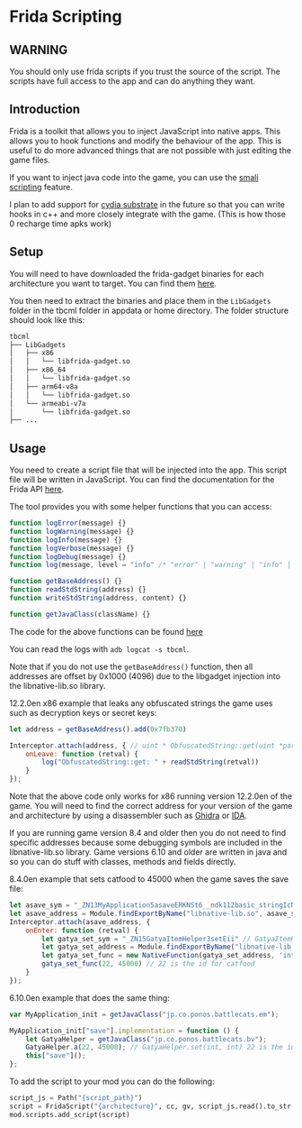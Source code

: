 # Frida Scripting

## WARNING

You should only use frida scripts if you trust the source of the script. The scripts have full access to the app and can do anything they want.

## Introduction

Frida is a toolkit that allows you to inject JavaScript into native apps. This allows you to hook functions and modify the behaviour of the app. This is useful to do more advanced things that are not possible with just editing the game files.

If you want to inject java code into the game, you can use the [smali scripting](smali_scripting.md) feature.

I plan to add support for [cydia substrate](http://www.cydiasubstrate.com/) in the future so that you can write hooks in c++ and more closely integrate with the game. (This is how those 0 recharge time apks work)

## Setup

You will need to have downloaded the frida-gadget binaries for each architecture you want to target. You can find them [here](https://github.com/frida/frida/releases).

You then need to extract the binaries and place them in the `LibGadgets` folder in the tbcml folder in appdata or home directory. The folder structure should look like this:

```bash
tbcml
├── LibGadgets
│   ├── x86
│   │   └── libfrida-gadget.so
│   ├── x86_64
│   │   └── libfrida-gadget.so
│   ├── arm64-v8a
│   │   └── libfrida-gadget.so
│   └── armeabi-v7a
│       └── libfrida-gadget.so
├── ...
```

## Usage

You need to create a script file that will be injected into the app. This script file will be written in JavaScript. You can find the documentation for the Frida API [here](https://frida.re/docs/javascript-api/).

The tool provides you with some helper functions that you can access:

```javascript
function logError(message) {}
function logWarning(message) {}
function logInfo(message) {}
function logVerbose(message) {}
function logDebug(message) {}
function log(message, level = "info" /* "error" | "warning" | "info" | "verbose" | "debug" */) {}

function getBaseAddress() {}
function readStdString(address) {}
function writeStdString(address, content) {}

function getJavaClass(className) {}
```

The code for the above functions can be found [here](https://github.com/fieryhenry/tbcml/blob/master/src/tbcml/core/mods/frida_script.py)

You can read the logs with `adb logcat -s tbcml`.

Note that if you do not use the `getBaseAddress()` function, then all addresses are offset by 0x1000 (4096) due to the libgadget injection into the libnative-lib.so library.

12.2.0en x86 example that leaks any obfuscated strings the game uses such as decryption keys or secret keys:

```javascript
let address = getBaseAddress().add(0x7fb370)

Interceptor.attach(address, { // uint * ObfuscatedString::get(uint *param_1,byte **param_2)
    onLeave: function (retval) {
        log("ObfuscatedString::get: " + readStdString(retval))
    }
});
```

Note that the above code only works for x86 running version 12.2.0en of the game. You will need to find the correct address for your version of the game and architecture by using a disassembler such as [Ghidra](https://ghidra-sre.org/) or [IDA](https://www.hex-rays.com/products/ida/).

If you are running game version 8.4 and older then you do not need to find specific addresses because some debugging symbols are included in the libnative-lib.so library. Game versions 6.10 and older are written in java and so you can do stuff with classes, methods and fields directly.

8.4.0en example that sets catfood to 45000 when the game saves the save file:

```javascript
let asave_sym = "_ZN13MyApplication5asaveERKNSt6__ndk112basic_stringIcNS0_11char_traitsIcEENS0_9allocatorIcEEEE" // MyApplication::asave(std::__ndk1::basic_string<char, std::__ndk1::char_traits<char>, std::__ndk1::allocator<char>> const&)
let asave_address = Module.findExportByName("libnative-lib.so", asave_sym)
Interceptor.attach(asave_address, {
    onEnter: function (retval) {
        let gatya_set_sym = "_ZN15GatyaItemHelper3setEii" // GatyaItemHelper::set(int, int)
        let gatya_set_address = Module.findExportByName("libnative-lib.so", gatya_set_sym)
        let gatya_set_func = new NativeFunction(gatya_set_address, 'int', ["int", 'int'])
        gatya_set_func(22, 45000) // 22 is the id for catfood
    }
});
```

6.10.0en example that does the same thing:

```javascript
var MyApplication_init = getJavaClass("jp.co.ponos.battlecats.em");

MyApplication_init["save"].implementation = function () {
    let GatyaHelper = getJavaClass("jp.co.ponos.battlecats.bv");
    GatyaHelper.a(22, 45000); // GatyaHelper.set(int, int) 22 is the id for catfood
    this["save"]();
};
```

To add the script to your mod you can do the following:

```python
script_js = Path("{script_path}")
script = FridaScript("{architecture}", cc, gv, script_js.read().to_str(), "{script_name}", mod)
mod.scripts.add_script(script)
```
